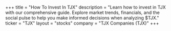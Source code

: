 +++
title = "How To Invest In TJX"
description = "Learn how to invest in TJX with our comprehensive guide. Explore market trends, financials, and the social pulse to help you make informed decisions when analyzing $TJX."
ticker = "TJX"
layout = "stocks"
company = "TJX Companies (TJX)"
+++

